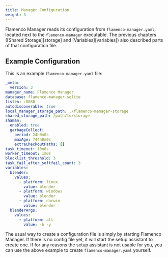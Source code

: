 ```yaml
---
title: Manager Configuration
weight: 3
---
```


Flamenco Manager reads its configuration from `flamenco-manager.yaml`, located
next to the `flamenco-manager` executable. The previous chapters
([Shared Storage][storage] and [Variables][variables]) also described parts of
that configuration file.

## Example Configuration

This is an example `flamenco-manager.yaml` file:

```yaml
_meta:
  version: 3
manager_name: Flamenco Manager
database: flamenco-manager.sqlite
listen: :8080
autodiscoverable: true
local_manager_storage_path: ./flamenco-manager-storage
shared_storage_path: /path/to/storage
shaman:
  enabled: true
  garbageCollect:
    period: 24h0m0s
    maxAge: 744h0m0s
    extraCheckoutPaths: []
task_timeout: 10m0s
worker_timeout: 1m0s
blocklist_threshold: 3
task_fail_after_softfail_count: 3
variables:
  blender:
    values:
      - platform: linux
        value: blender
      - platform: windows
        value: blender
      - platform: darwin
        value: blender
  blenderArgs:
    values:
      - platform: all
        value: -b -y
```

The usual way to create a configuration file is simply by starting Flamenco
Manager. If there is no config file yet, it will start the setup assistant to
create one. If for any reasons the setup assistant is not usable for you, you
can use the above example to create `flamenco-manager.yaml` yourself.
